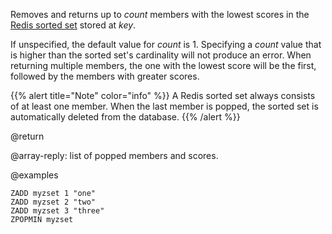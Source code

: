 Removes and returns up to _count_ members with the lowest scores in the [Redis sorted set](/docs/data-types/sorted-sets) stored at _key_.

If unspecified, the default value for _count_ is 1. 
Specifying a _count_ value that is higher than the sorted set's cardinality will not produce an
error.
When returning multiple members, the one with the lowest score will be the first, followed by the members with greater scores.

{{% alert title="Note" color="info" %}}
A Redis sorted set always consists of at least one member.
When the last member is popped, the sorted set is automatically deleted from the database.
{{% /alert %}}

@return

@array-reply: list of popped members and scores.

@examples

```cli
ZADD myzset 1 "one"
ZADD myzset 2 "two"
ZADD myzset 3 "three"
ZPOPMIN myzset
```
